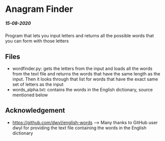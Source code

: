 # Anagram Finder
##### 15-08-2020
Program that lets you input letters and returns all the possible 
words that you can form with those letters

## Files
* wordfinder.py: gets the letters from the input and loads all the words from the text file and 
returns the words that have the same length as the input. Then it looks through that list
for words that have the exact same set of letters as the input
* words_alpha.txt: contains the words in the English dictionary, source mentioned below

## Acknowledgement
* https://github.com/dwyl/english-words --> Many thanks to GitHub user
dwyl for providing the text file containing the words in the English dictionary
